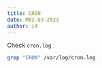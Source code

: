 ```yaml
---
title: CRON
date: M02-03-2023
author: i4
---
```

Check `cron.log`
```bash
grep "CRON" /var/log/cron.log
```